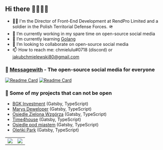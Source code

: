 
## Hi there 👋🤩🙄🎉

- 🧑‍💻 I'm the Director of Front-End Development at RendPro Limited and a soldier in the Polish Territorial Defense Forces. 🪖
- 🔭 I’m currently working in my spare time on open-source social media
- 🌱 I’m currently learning [Golang](https://go.dev/)
- 👯 I’m looking to collaborate on open-source social media
- 📫 How to reach me: chmielulu#0718 (discord) or jakubchmielewski80@gmail.com

### 💬 [Messagewith](https://github.com/messagewith) - The open-source social media for everyone
[![Readme Card](https://github-readme-stats.vercel.app/api/pin/?username=messagewith&repo=web-application&theme=radical)](https://github.com/messagewith/web-application)
[![Readme Card](https://github-readme-stats.vercel.app/api/pin/?username=messagewith&repo=server&theme=radical)](https://github.com/messagewith/server)


### 🔐 Some of my projects that can not be open
- [BGK Investment](https://bgkinvestment.pl/) (Gatsby, TypeScript)
- [Marys Deweloper](https://marysdeweloper.pl/) (Gatsby, TypeScript)
- [Osiedle Zielona Wzgórza](https://osiedlemlawa.pl/) (Gatsby, TypeScript)
- [Time4house](https://time4house.com/) (Gatsby, TypeScript)
- [Osiedle pod miastem](https://osiedlepodmiastem.pl/) (Gatsby, TypeScript)
- [Oleńki Park](https://olenkipark.pl/) (Gatsby, TypeScript)

<table style="border: none">
  <tr style="border: none">
    <td valign="center" style="border: none"><img src="https://github-readme-stats.vercel.app/api?username=chmielulu&show_icons=true&theme=dark"/></td>
    <td valign="center" style="border: none"><img src="https://github-readme-stats.vercel.app/api/top-langs/?username=chmielulu&layout=compact&theme=dark5"/></td>
  </tr>
</table>

